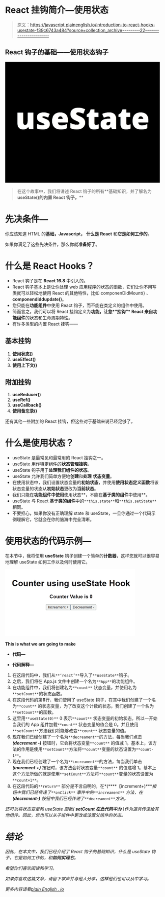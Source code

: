 # React 挂钩简介—使用状态

> 原文：<https://javascript.plainenglish.io/introduction-to-react-hooks-usestate-f39c6743a484?source=collection_archive---------22----------------------->

## React 钩子的基础——使用状态钩子

![](img/b0d7981652ddfa6eb49ecaccd0f89bc8.png)

> 在这个故事中，我们将讲述 React 钩子的所有**基础知识，并了解名为 **useState()的内置 React 钩子。****

# 先决条件—

你应该知道 HTML 的**基础，Javascript，** **什么是 React** 和**它是如何工作的**。

如果你满足了这些先决条件，那么你就**准备好了**。

# 什么是 React Hooks？

*   React 钩子是在 **React 16.8** 中引入的。
*   React 钩子基本上是让你处理 web 应用程序的状态的函数，它们让你不用写类就可以轻松地使用 React 的其他特性，比如 componenDidMount() 、**componendiddupdate()**。
*   您只能在**功能组件**中使用 React 钩子，而不能在类定义的组件中使用。
*   简而言之，我们可以将 React 挂钩定义为**功能，让您*“挂钩”* React 来自功能组件**的状态和生命周期特性。
*   有许多类型的内置 React 挂钩——

## 基本挂钩

1.  **使用状态()**
2.  **useEffect()**
3.  **使用上下文()**

## 附加挂钩

1.  **useReducer()**
2.  **useRef()**
3.  **useCallback()**
4.  **使用备忘录()**

还有其他一些附加的 React 挂钩，但这些对于基础来说已经足够了。

# 什么是使用状态？

*   useState 是最常见和最常用的 React 挂钩之一。
*   useState 用作特定组件的**状态管理挂钩**。
*   useState 钩子用于**处理我们组件的状态**。
*   useState 允许我们简单方便地**创建**和**处理** **状态变量**。
*   在使用状态中，我们设置状态变量的**初始状态**，并使用**使用状态定义函数**将该状态变量的状态从**初始状态**更改为**当前状态**。
*   我们只能在**功能组件中使用**使用状态**，不能在**基于类的组件**中使用**。
*   useState 与 React **基于类的组件**中的`**this.state**`和`**this.setState**`相同。
*   不要担心，如果你没有正确理解 state 和 useState，一旦你通过一个代码示例理解它，它就会在你的脑海中完全清晰。

# 使用状态的代码示例—

在本节中，我将使用 **useState** 钩子创建一个简单的**计数器**，这样您就可以很容易地理解 useState 如何工作以及何时使用它。

![](img/65ed3f55707b30ec05a2c7ce42c2da8c.png)

**This is what we are going to make**

*   **代码—**

*   **代码解释—**

1.  在这段代码中，我们从`**‘react’**`导入了`**useState**`钩子。
2.  之后，我们将在 App.js 文件中创建一个名为`**App**`的功能组件。
3.  在功能组件中，我们将创建名为`**count**` 状态变量，并使用名为`**setCount**`的状态函数。
4.  在这段代码的第**6**行，我们使用了 useState 钩子，在其中我们创建了一个名为`**count**` 的状态变量，为了改变这个计数的状态，我们创建了一个名为`**setCount**`的函数。
5.  这里用`**useState(0)**` 0 表示`**count**` 状态变量的初始状态。所以一开始当我们的 App 组件加载`**count**` 状态变量的值会是 0。并且使用`**setCount**`方法我们将能够改变`**count**` 状态变量的值。
6.  现在我们已经创建了一个名为`**decreament**`的方法，每当我们点击 ***(decrement -)*** 按钮时，它会将状态变量`**count**` 的值减 1。基本上，该方法的作用是使用`**setCount**`方法将`**count**`变量的状态设置为`**count-1**`。
7.  现在我们已经创建了一个名为`**increament**`的方法，每当我们单击 ***(increment +)*** 按钮时，该方法会将状态变量`**count**` 的值递增 1。基本上这个方法所做的就是使用`**setCount**`方法将`**count**`变量的状态设置为`**count+1**`。
8.  在这段代码的`**return**` 部分是不言自明的，在*(****【increment+)****按钮中我们已经传递了`**onClick**` 事件中的`**increament**` 方法，在 ***(decrement-)*** 按钮中我们已经传递了`**decreament**`方法。*

**还可以将状态变量和 useState 函数(* ***setCount 在此代码中为*** *)作为道具传递给其他组件。因此，您也可以从子组件中更改或设置父组件的状态。**

# *结论*

*因此，在本文中，我们已经介绍了 React 钩子的基础知识，什么是 useState 钩子，它是如何工作的，和**如何实现它**。*

*希望你们喜欢阅读和学习。*

*如果你喜欢这篇文章，请留下掌声并与他人分享，这样他们也可以从中学习。*

**更多内容请看*[*plain English . io*](http://plainenglish.io/)*